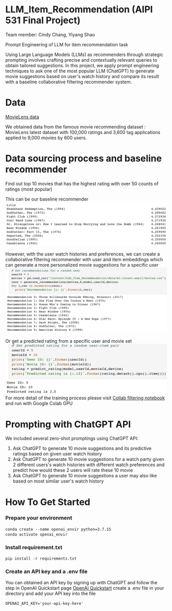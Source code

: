# LLM_Item_Recommendation (AIPI 531 Final Project)
Team member: Cindy Chang, Yiyang Shao

Prompt Engineering of LLM for item recommendation task

Using Large Language Models (LLMs) as recommenders through strategic prompting involves crafting precise and contextually relevant queries to obtain tailored suggestions. In this project, we apply prompt engineering techniques to ask one of the most popular LLM (ChatGPT) to generate movie suggestions based on user's watch history and compare its result with a baseline collaborative filtering recommender system.

# Data
[MovieLens data](https://grouplens.org/datasets/movielens/)

We obtained data from the famous movie recommending dataset : MovieLens latest dataset with 100,000 ratings and 3,600 tag applications applied to 9,000 movies by 600 users.

# Data sourcing process and baseline recommender
Find out top 10 movies that has the highest rating with over 50 counts of ratings (most popular)

This can be our baseline recommender
![Screenshot](https://github.com/changyuhsin1999/LLM_Item_Recommendation/blob/main/images/Screenshot%202023-12-07%20at%203.26.53%20PM.png)

However, with the user watch histories and preferences, we can create a collaborative filtering recommender with user and item embeddings which can generate a more personalized movie suggestions for a specific user
![Screenshot](https://github.com/changyuhsin1999/LLM_Item_Recommendation/blob/main/images/Screenshot%202023-12-07%20at%203.45.29%20PM.png)

Or get a predicted rating from a specific user and movie set
![Screenshot](https://github.com/changyuhsin1999/LLM_Item_Recommendation/blob/main/images/Screenshot%202023-12-07%20at%203.53.37%20PM.png)
For more detail of the training process please visit [Collab filtering notebook](https://github.com/changyuhsin1999/LLM_Item_Recommendation/blob/main/Baseline_collab_filtering_movie_rec.ipynb) and run with Google Colab GPU

# Prompting with ChatGPT API
We included several zero-shot promptings using ChatGPT API:

1. Ask ChatGPT to generate 10 movie suggestions and its predictive ratings based on given user watch history
2. Ask ChatGPT to generate 10 movie suggestions for a watch party given 2 different users's watch histories with different watch preferences and predict how would these 2 users will rate these 10 movie
3. Ask ChatGPT to generate 10 movie suggestions a user may also like based on most similar user's watch history

# How To Get Started
### Prepare your environment

```
conda create --name openai_envir python=3.7.15
conda activate openai_envir
```
### Install requirement.txt

```
pip install -r requirements.txt
```
### Create an API key and a .env file
You can obtained an API key by signing up with ChatGPT and follow the step in OpenAI Quickstart page [OpenAI Quickstart](https://platform.openai.com/docs/quickstart?context=python)
create a .env file in your directory and add your API key into the file

```
OPENAI_API_KEY='your-api-key-here'
```
